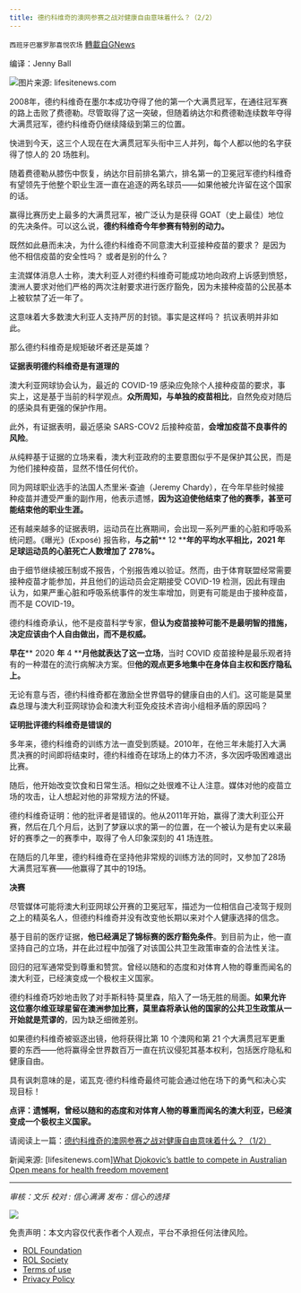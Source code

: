 ```yaml
---
title: 德约科维奇的澳网参赛之战对健康自由意味着什么？（2/2）
---
```

`西班牙巴塞罗那喜悦农场` [轉載自GNews](https://gnews.org/zh-hans/1856520/)

编译：Jenny Ball

![](https://assets.gnews.org/wp-content/uploads/2022/01/image-1008.png)图片来源: lifesitenews.com

2008年，德约科维奇在墨尔本成功夺得了他的第一个大满贯冠军，在通往冠军赛的路上击败了费德勒。尽管取得了这一突破，但随着纳达尔和费德勒连续数年夺得大满贯冠军，德约科维奇仍继续降级到第三的位置。

快进到今天，这三个人现在在大满贯冠军头衔中三人并列，每个人都以他的名字获得了惊人的 20 场胜利。

随着费德勒从膝伤中恢复，纳达尔目前排名第六，排名第一的卫冕冠军德约科维奇有望领先于他整个职业生涯一直在追逐的两名球员——如果他被允许留在这个国家的话。

赢得比赛历史上最多的大满贯冠军，被广泛认为是获得 GOAT（史上最佳）地位的先决条件。可以这么说，**德约科维奇今年参赛有特别的动力。**

既然如此悬而未决，为什么德约科维奇不同意澳大利亚接种疫苗的要求？ 是因为他不相信疫苗的安全性吗？ 或者是别的什么？

主流媒体消息人士称，澳大利亚人对德约科维奇可能成功地向政府上诉感到愤怒，澳洲人要求对他们严格的两次注射要求进行医疗豁免，因为未接种疫苗的公民基本上被软禁了近一年了。

这意味着大多数澳大利亚人支持严厉的封锁。事实是这样吗？ 抗议表明并非如此。

那么德约科维奇是规矩破坏者还是英雄？

**证据表明德约科维奇是有道理的**

澳大利亚网球协会认为，最近的 COVID-19 感染应免除个人接种疫苗的要求，事实上，这是基于当前的科学观点。**众所周知，与单独的疫苗相比**，自然免疫对随后的感染具有更强的保护作用。

此外，有证据表明，最近感染 SARS-COV2 后接种疫苗，**会增加疫苗不良事件的风险**。

从纯粹基于证据的立场来看，澳大利亚政府的主要意图似乎不是保护其公民，而是为他们接种疫苗，显然不惜任何代价。

同为网球职业选手的法国人杰里米·查迪（Jeremy Chardy），在今年早些时候接种疫苗并遭受严重的副作用，他表示遗憾，**因为这迫使他结束了他的赛季，甚至可能结束他的职业生涯。**

还有越来越多的证据表明，运动员在比赛期间，会出现一系列严重的心脏和呼吸系统问题。《曝光》(Exposé) 报告称，**与之前**** 12 ****年的平均水平相比，****2021 ****年足球运动员的心脏死亡人数增加了**** 278%****。**

由于细节继续被压制或不报告，个别报告难以验证。然而，由于体育联盟经常需要接种疫苗才能参加，并且他们的运动员会定期接受 COVID-19 检测，因此有理由认为，如果严重心脏和呼吸系统事件的发生率增加，则更有可能是由于接种疫苗，而不是 COVID-19。

德约科维奇承认，他不是疫苗科学专家，**但认为疫苗接种可能不是最明智的措施，决定应该由个人自由做出，而不是权威。**

**早在**** 2020 ****年**** 4 ****月他就表达了这一立场**，当时 COVID 疫苗接种是最乐观者持有的一种潜在的流行病解决方案。但**他的观点更多地集中在身体自主权和医疗隐私上。**

无论有意与否，德约科维奇都在激励全世界倡导的健康自由的人们。这可能是莫里森总理与澳大利亚网球协会和澳大利亚免疫技术咨询小组相矛盾的原因吗？

**证明批评德约科维奇是错误的**

多年来，德约科维奇的训练方法一直受到质疑。2010年，在他三年未能打入大满贯决赛的时间即将结束时，德约科维奇在球场上的体力不济，多次因呼吸困难退出比赛。

随后，他开始改变饮食和日常生活。相似之处很难不让人注意。媒体对他的疫苗立场的攻击，让人想起对他的非常规方法的怀疑。

德约科维奇证明：他的批评者是错误的。他从2011年开始，赢得了澳大利亚公开赛，然后在几个月后，达到了梦寐以求的第一的位置，在一个被认为是有史以来最好的赛季之一的赛季中，取得了令人印象深刻的 41 场连胜。

在随后的几年里，德约科维奇在坚持他非常规的训练方法的同时，又参加了28场大满贯冠军赛——他赢得了其中的19场。

**决赛**

尽管媒体可能将澳大利亚网球公开赛的卫冕冠军，描述为一位相信自己凌驾于规则之上的精英名人，但德约科维奇并没有改变他长期以来对个人健康选择的信念。

基于目前的医疗证据，**他已经满足了锦标赛的医疗豁免条件**。到目前为止，他一直坚持自己的立场，并在此过程中加强了对该国公共卫生政策审查的合法性关注。

回归的冠军通常受到尊重和赞赏。曾经以随和的态度和对体育人物的尊重而闻名的澳大利亚，已经演变成一个极权主义国家。

德约科维奇巧妙地击败了对手斯科特·莫里森，陷入了一场无胜的局面。**如果允许这位塞尔维亚球星留在澳洲参加比赛，莫里森将承认他的国家的公共卫生政策从一开始就是荒谬的**，因为缺乏细微差别。

如果德约科维奇被驱逐出镜，他将获得比第 10 个澳网和第 21 个大满贯冠军更重要的东西——他将赢得全世界数百万一直在抗议侵犯其基本权利，包括医疗隐私和健康自由。

具有讽刺意味的是，诺瓦克·德约科维奇最终可能会通过他在场下的勇气和决心实现目标！

**点评：遗憾啊，曾经以随和的态度和对体育人物的尊重而闻名的澳大利亚，已经演变成一个极权主义国家。**

请阅读上一篇：[德约科维奇的澳网参赛之战对健康自由意味着什么？（1/2）](https://gnews.org/zh-hans/1856109/)

新闻来源: [lifesitenews.com][What Djokovic’s battle to compete in Australian Open means for health freedom movement](https://www.lifesitenews.com/opinion/what-djokovics-battle-to-compete-in-australian-open-means-for-health-freedom-movement/)

* * *

*审核：文乐*
*校对 : 信心满满*
*发布：信心的选择*

![](https://assets.gnews.org/wp-content/uploads/2022/01/GNEWS_CH.-1-3.jpeg)

 

免责声明：本文内容仅代表作者个人观点，平台不承担任何法律风险。

- [ROL Foundation](https://rolfoundation.org/)
- [ROL Society](https://rolsociety.org/)
- [Terms of use](https://gnews.org/terms-of-use-3/)
- [Privacy Policy](https://gnews.org/privacy-policy/)
